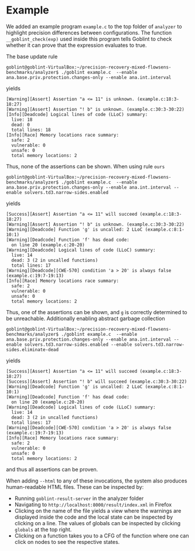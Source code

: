 # Example

We added an example program `example.c` to the top folder of `analyzer` to highlight precision differences between configurations.
The function `__goblint_check(exp)` used inside this program tells Goblint to check whether it can prove that the expression evaluates to true.

The base update rule

```
goblint@goblint-VirtualBox:~/precision-recovery-mixed-flowsens-benchmarks/analyzer$ ./goblint example.c  --enable ana.base.priv.protection.changes-only --enable ana.int.interval
```

yields

```
[Warning][Assert] Assertion "a <= 11" is unknown. (example.c:18:3-18:27)
[Warning][Assert] Assertion "! b" is unknown. (example.c:30:3-30:22)
[Info][Deadcode] Logical lines of code (LLoC) summary:
  live: 18
  dead: 0
  total lines: 18
[Info][Race] Memory locations race summary:
  safe: 2
  vulnerable: 0
  unsafe: 0
  total memory locations: 2
```

Thus, none of the assertions can be shown. When using rule `ours`

```
goblint@goblint-VirtualBox:~/precision-recovery-mixed-flowsens-benchmarks/analyzer$ ./goblint example.c  --enable ana.base.priv.protection.changes-only --enable ana.int.interval --enable solvers.td3.narrow-sides.enabled
```

yields

```
[Success][Assert] Assertion "a <= 11" will succeed (example.c:18:3-18:27)
[Warning][Assert] Assertion "! b" is unknown. (example.c:30:3-30:22)
[Warning][Deadcode] Function 'g' is uncalled: 2 LLoC (example.c:8:1-10:1)
[Warning][Deadcode] Function 'f' has dead code:
  on line 20 (example.c:20-20)
[Warning][Deadcode] Logical lines of code (LLoC) summary:
  live: 14
  dead: 3 (2 in uncalled functions)
  total lines: 17
[Warning][Deadcode][CWE-570] condition 'a > 20' is always false (example.c:19:7-19:13)
[Info][Race] Memory locations race summary:
  safe: 2
  vulnerable: 0
  unsafe: 0
  total memory locations: 2
```

Thus, one of the assertions can be shown, and `g` is correctly determined to be unreachable.
Additionally enabling abstract garbage collection

```
goblint@goblint-VirtualBox:~/precision-recovery-mixed-flowsens-benchmarks/analyzer$ ./goblint example.c  --enable ana.base.priv.protection.changes-only --enable ana.int.interval --enable solvers.td3.narrow-sides.enabled --enable solvers.td3.narrow-sides.eliminate-dead
```

yields

```
[Success][Assert] Assertion "a <= 11" will succeed (example.c:18:3-18:27)
[Success][Assert] Assertion "! b" will succeed (example.c:30:3-30:22)
[Warning][Deadcode] Function 'g' is uncalled: 2 LLoC (example.c:8:1-10:1)
[Warning][Deadcode] Function 'f' has dead code:
  on line 20 (example.c:20-20)
[Warning][Deadcode] Logical lines of code (LLoC) summary:
  live: 14
  dead: 3 (2 in uncalled functions)
  total lines: 17
[Warning][Deadcode][CWE-570] condition 'a > 20' is always false (example.c:19:7-19:13)
[Info][Race] Memory locations race summary:
  safe: 2
  vulnerable: 0
  unsafe: 0
  total memory locations: 2
```

and thus all assertions can be proven.

When adding `--html` to any of these invocations, the system also produces human-readable HTML files. These can be inspected by:
- Running `goblint-result-server` in the analyzer folder
- Navigating to `http://localhost:8000/result/index.xml` in Firefox
- Clicking on the name of the file yields a view where the warnings are displayed inside the code and the local state can be inspected by clicking on a line. The values of globals can be inspected by clicking `globals` at the top right.
- Clicking on a function takes you to a CFG of the function where one can click on nodes to see the respective states.
